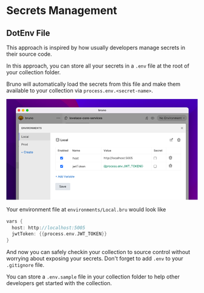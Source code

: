 # Secrets Management

## DotEnv File

This approach is inspired by how usually developers manage secrets in their source code.

In this approach, you can store all your secrets in a `.env` file at the root of your collection folder.

Bruno will automatically load the secrets from this file and make them available to your collection via `process.env.<secret-name>`.

![dot env vars](../assets/images/dot-env-vars.png)

Your environment file at `environments/Local.bru` would look like
```groovy
vars {
  host: http://localhost:5005
  jwtToken: {{process.env.JWT_TOKEN}}
}
```

And now you can safely checkin your collection to source control without worrying about exposing your secrets.
Don't forget to add `.env` to your `.gitignore` file.

You can store a `.env.sample` file in your collection folder to help other developers get started with the collection.
